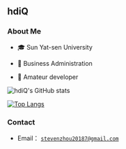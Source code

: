 ## hdiQ

### About Me

- 🎓 Sun Yat-sen University

- 💼 Business Administration

- 🧱 Amateur developer

![hdiQ's GitHub stats](https://github-readme-stats.vercel.app/api?username=hdiQz&show_icons=true&theme=dark)

[![Top Langs](https://github-readme-stats.vercel.app/api/top-langs/?username=hdiQz&theme=dark)](https://github.com/hdiQz/github-readme-stats)

### Contact

+ Email： [`stevenzhou20187@gmail.com`](mailto:stevenzhou20187@gmail.com)

